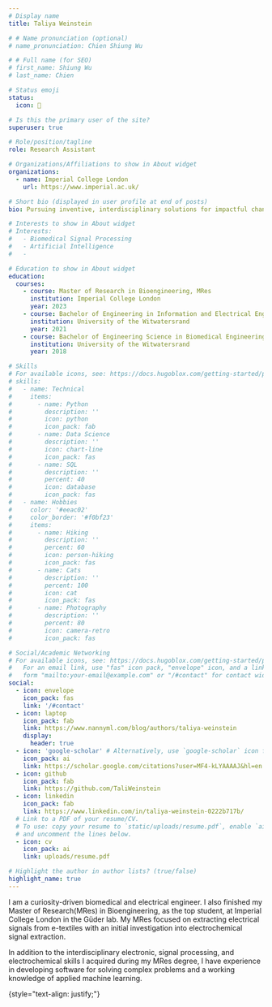 ```yaml
---
# Display name
title: Taliya Weinstein

# # Name pronunciation (optional)
# name_pronunciation: Chien Shiung Wu

# # Full name (for SEO)
# first_name: Shiung Wu
# last_name: Chien

# Status emoji
status:
  icon: 🥏

# Is this the primary user of the site?
superuser: true

# Role/position/tagline
role: Research Assistant 

# Organizations/Affiliations to show in About widget
organizations:
  - name: Imperial College London
    url: https://www.imperial.ac.uk/

# Short bio (displayed in user profile at end of posts)
bio: Pursuing inventive, interdisciplinary solutions for impactful change while advancing the engineering field.

# Interests to show in About widget
# Interests:
#   - Biomedical Signal Processing
#   - Artificial Intelligence 
#   -

# Education to show in About widget
education:
  courses:
    - course: Master of Research in Bioengineering, MRes
      institution: Imperial College London
      year: 2023
    - course: Bachelor of Engineering in Information and Electrical Engineering, BSc (Eng)
      institution: University of the Witwatersrand 
      year: 2021
    - course: Bachelor of Engineering Science in Biomedical Engineering, BEngSc (BME)
      institution: University of the Witwatersrand 
      year: 2018

# Skills
# For available icons, see: https://docs.hugoblox.com/getting-started/page-builder/#icons
# skills:
#   - name: Technical
#     items:
#       - name: Python
#         description: ''
#         icon: python
#         icon_pack: fab
#       - name: Data Science
#         description: ''
#         icon: chart-line
#         icon_pack: fas
#       - name: SQL
#         description: ''
#         percent: 40
#         icon: database
#         icon_pack: fas
#   - name: Hobbies
#     color: '#eeac02'
#     color_border: '#f0bf23'
#     items:
#       - name: Hiking
#         description: ''
#         percent: 60
#         icon: person-hiking
#         icon_pack: fas
#       - name: Cats
#         description: ''
#         percent: 100
#         icon: cat
#         icon_pack: fas
#       - name: Photography
#         description: ''
#         percent: 80
#         icon: camera-retro
#         icon_pack: fas

# Social/Academic Networking
# For available icons, see: https://docs.hugoblox.com/getting-started/page-builder/#icons
#   For an email link, use "fas" icon pack, "envelope" icon, and a link in the
#   form "mailto:your-email@example.com" or "/#contact" for contact widget.
social:
  - icon: envelope
    icon_pack: fas
    link: '/#contact'
  - icon: laptop
    icon_pack: fab
    link: https://www.nannyml.com/blog/authors/taliya-weinstein
    display:
      header: true
  - icon: 'google-scholar' # Alternatively, use `google-scholar` icon from `ai` icon pack
    icon_pack: ai
    link: https://scholar.google.com/citations?user=MF4-kLYAAAAJ&hl=en
  - icon: github
    icon_pack: fab
    link: https://github.com/TaliWeinstein
  - icon: linkedin
    icon_pack: fab
    link: https://www.linkedin.com/in/taliya-weinstein-0222b717b/
  # Link to a PDF of your resume/CV.
  # To use: copy your resume to `static/uploads/resume.pdf`, enable `ai` icons in `params.yaml`,
  # and uncomment the lines below.
  - icon: cv
    icon_pack: ai
    link: uploads/resume.pdf

# Highlight the author in author lists? (true/false)
highlight_name: true
---
```

I am a curiosity-driven biomedical and electrical engineer. I also finished my Master of Research(MRes) in Bioengineering, as the top student, at Imperial College London in the Güder lab. My MRes focused on extracting electrical signals from e-textiles with an initial investigation into electrochemical signal extraction.

In addition to the interdisciplinary electronic, signal processing, and electrochemical skills I acquired during my MRes degree, I have experience in developing software for solving complex problems and a working knowledge of applied machine learning. 
 
{style="text-align: justify;"}




